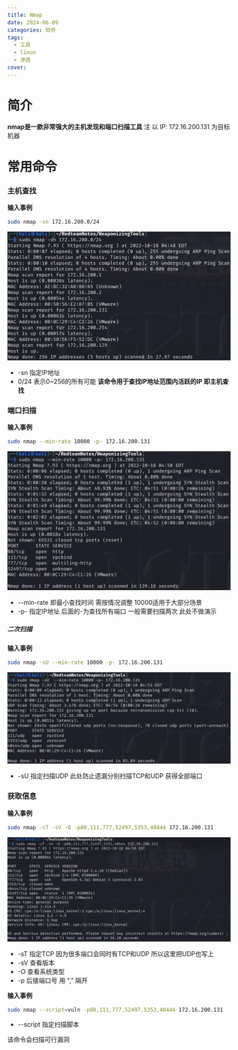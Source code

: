```yaml
---
title: Nmap
date: 2024-06-09
categories: 软件
tags:
  - 工具
  - linux
  - 渗透
cover:
---
```

# 简介
**nmap是一款非常强大的主机发现和端口扫描工具**
注 以 IP: 172.16.200.131 为目标机器
# 常用命令
### 主机查找

**输入事例**
```bash
sudo nmap -sn 172.16.200.0/24
```
![](img/note/app/nmap/nmap-01.png)
- -sn 指定IP地址
- 0/24 表示0~256的所有可能
**该命令用于查找IP地址范围内活跃的IP 即主机查找**

### 端口扫描

**输入事例**
```bash
sudo nmap --min-rate 10000 -p- 172.16.200.131
```
![](img/note/app/nmap/nmap-02.png)
- --min-rate 即最小查找时间 需按情况调整 10000适用于大部分场景
- -p- 指定IP地址 后面的-为查找所有端口
一般需要扫描两次 此处不做演示
##### **二次扫描**

**输入事例**
```bash
sudo nmap -sU --min-rate 10000 -p- 172.16.200.131
```
![](img/note/app/nmap/nmap-03.png)
- -sU 指定扫描UDP
此处防止遗漏分别扫描TCP和UDP 获得全部端口

### 获取信息

**输入事例**
```bash
sudo nmap -sT -sV -O -p80,111,777,52497,5353,40444 172.16.200.131
```
![](img/note/app/nmap/nmap-04.png)
- -sT  指定TCP 因为很多端口会同时有TCP和UDP 所以这里把UDP也写上
- -sV 查看版本
- -O  查看系统类型
- -p 后接端口号 用 "," 隔开

**输入事例**
```bash
sudo nmap --script=vuln -p80,111,777,52497,5353,40444 172.16.200.131
```
- --script 指定扫描脚本

该命令会扫描可行漏洞
